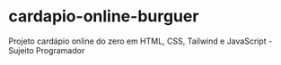 # cardapio-online-burguer
Projeto cardápio online do zero em HTML, CSS, Tailwind e JavaScript - Sujeito Programador
